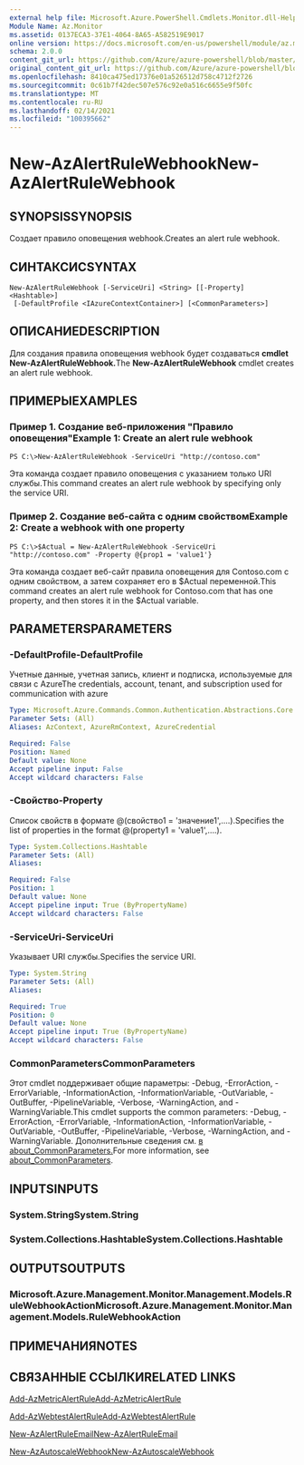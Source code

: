 ```yaml
---
external help file: Microsoft.Azure.PowerShell.Cmdlets.Monitor.dll-Help.xml
Module Name: Az.Monitor
ms.assetid: 0137ECA3-37E1-4064-8A65-A582519E9017
online version: https://docs.microsoft.com/en-us/powershell/module/az.monitor/new-azalertrulewebhook
schema: 2.0.0
content_git_url: https://github.com/Azure/azure-powershell/blob/master/src/Monitor/Monitor/help/New-AzAlertRuleWebhook.md
original_content_git_url: https://github.com/Azure/azure-powershell/blob/master/src/Monitor/Monitor/help/New-AzAlertRuleWebhook.md
ms.openlocfilehash: 8410ca475ed17376e01a526512d758c4712f2726
ms.sourcegitcommit: 0c61b7f42dec507e576c92e0a516c6655e9f50fc
ms.translationtype: MT
ms.contentlocale: ru-RU
ms.lasthandoff: 02/14/2021
ms.locfileid: "100395662"
---
```

# <span data-ttu-id="fdf1f-101">New-AzAlertRuleWebhook</span><span class="sxs-lookup"><span data-stu-id="fdf1f-101">New-AzAlertRuleWebhook</span></span>

## <span data-ttu-id="fdf1f-102">SYNOPSIS</span><span class="sxs-lookup"><span data-stu-id="fdf1f-102">SYNOPSIS</span></span>
<span data-ttu-id="fdf1f-103">Создает правило оповещения webhook.</span><span class="sxs-lookup"><span data-stu-id="fdf1f-103">Creates an alert rule webhook.</span></span>

## <span data-ttu-id="fdf1f-104">СИНТАКСИС</span><span class="sxs-lookup"><span data-stu-id="fdf1f-104">SYNTAX</span></span>

```
New-AzAlertRuleWebhook [-ServiceUri] <String> [[-Property] <Hashtable>]
 [-DefaultProfile <IAzureContextContainer>] [<CommonParameters>]
```

## <span data-ttu-id="fdf1f-105">ОПИСАНИЕ</span><span class="sxs-lookup"><span data-stu-id="fdf1f-105">DESCRIPTION</span></span>
<span data-ttu-id="fdf1f-106">Для создания правила оповещения webhook будет создаваться **cmdlet New-AzAlertRuleWebhook.**</span><span class="sxs-lookup"><span data-stu-id="fdf1f-106">The **New-AzAlertRuleWebhook** cmdlet creates an alert rule webhook.</span></span>

## <span data-ttu-id="fdf1f-107">ПРИМЕРЫ</span><span class="sxs-lookup"><span data-stu-id="fdf1f-107">EXAMPLES</span></span>

### <span data-ttu-id="fdf1f-108">Пример 1. Создание веб-приложения "Правило оповещения"</span><span class="sxs-lookup"><span data-stu-id="fdf1f-108">Example 1: Create an alert rule webhook</span></span>
```
PS C:\>New-AzAlertRuleWebhook -ServiceUri "http://contoso.com"
```

<span data-ttu-id="fdf1f-109">Эта команда создает правило оповещения с указанием только URI службы.</span><span class="sxs-lookup"><span data-stu-id="fdf1f-109">This command creates an alert rule webhook by specifying only the service URI.</span></span>

### <span data-ttu-id="fdf1f-110">Пример 2. Создание веб-сайта с одним свойством</span><span class="sxs-lookup"><span data-stu-id="fdf1f-110">Example 2: Create a webhook with one property</span></span>
```
PS C:\>$Actual = New-AzAlertRuleWebhook -ServiceUri "http://contoso.com" -Property @{prop1 = 'value1'}
```

<span data-ttu-id="fdf1f-111">Эта команда создает веб-сайт правила оповещения для Contoso.com с одним свойством, а затем сохраняет его в $Actual переменной.</span><span class="sxs-lookup"><span data-stu-id="fdf1f-111">This command creates an alert rule webhook for Contoso.com that has one property, and then stores it in the $Actual variable.</span></span>

## <span data-ttu-id="fdf1f-112">PARAMETERS</span><span class="sxs-lookup"><span data-stu-id="fdf1f-112">PARAMETERS</span></span>

### <span data-ttu-id="fdf1f-113">-DefaultProfile</span><span class="sxs-lookup"><span data-stu-id="fdf1f-113">-DefaultProfile</span></span>
<span data-ttu-id="fdf1f-114">Учетные данные, учетная запись, клиент и подписка, используемые для связи с Azure</span><span class="sxs-lookup"><span data-stu-id="fdf1f-114">The credentials, account, tenant, and subscription used for communication with azure</span></span>

```yaml
Type: Microsoft.Azure.Commands.Common.Authentication.Abstractions.Core.IAzureContextContainer
Parameter Sets: (All)
Aliases: AzContext, AzureRmContext, AzureCredential

Required: False
Position: Named
Default value: None
Accept pipeline input: False
Accept wildcard characters: False
```

### <span data-ttu-id="fdf1f-115">-Свойство</span><span class="sxs-lookup"><span data-stu-id="fdf1f-115">-Property</span></span>
<span data-ttu-id="fdf1f-116">Список свойств в формате @(свойство1 = 'значение1',....).</span><span class="sxs-lookup"><span data-stu-id="fdf1f-116">Specifies the list of properties in the format @(property1 = 'value1',....).</span></span>

```yaml
Type: System.Collections.Hashtable
Parameter Sets: (All)
Aliases:

Required: False
Position: 1
Default value: None
Accept pipeline input: True (ByPropertyName)
Accept wildcard characters: False
```

### <span data-ttu-id="fdf1f-117">-ServiceUri</span><span class="sxs-lookup"><span data-stu-id="fdf1f-117">-ServiceUri</span></span>
<span data-ttu-id="fdf1f-118">Указывает URI службы.</span><span class="sxs-lookup"><span data-stu-id="fdf1f-118">Specifies the service URI.</span></span>

```yaml
Type: System.String
Parameter Sets: (All)
Aliases:

Required: True
Position: 0
Default value: None
Accept pipeline input: True (ByPropertyName)
Accept wildcard characters: False
```

### <span data-ttu-id="fdf1f-119">CommonParameters</span><span class="sxs-lookup"><span data-stu-id="fdf1f-119">CommonParameters</span></span>
<span data-ttu-id="fdf1f-120">Этот cmdlet поддерживает общие параметры: -Debug, -ErrorAction, -ErrorVariable, -InformationAction, -InformationVariable, -OutVariable, -OutBuffer, -PipelineVariable, -Verbose, -WarningAction, and -WarningVariable.</span><span class="sxs-lookup"><span data-stu-id="fdf1f-120">This cmdlet supports the common parameters: -Debug, -ErrorAction, -ErrorVariable, -InformationAction, -InformationVariable, -OutVariable, -OutBuffer, -PipelineVariable, -Verbose, -WarningAction, and -WarningVariable.</span></span> <span data-ttu-id="fdf1f-121">Дополнительные сведения см. [в about_CommonParameters.](http://go.microsoft.com/fwlink/?LinkID=113216)</span><span class="sxs-lookup"><span data-stu-id="fdf1f-121">For more information, see [about_CommonParameters](http://go.microsoft.com/fwlink/?LinkID=113216).</span></span>

## <span data-ttu-id="fdf1f-122">INPUTS</span><span class="sxs-lookup"><span data-stu-id="fdf1f-122">INPUTS</span></span>

### <span data-ttu-id="fdf1f-123">System.String</span><span class="sxs-lookup"><span data-stu-id="fdf1f-123">System.String</span></span>

### <span data-ttu-id="fdf1f-124">System.Collections.Hashtable</span><span class="sxs-lookup"><span data-stu-id="fdf1f-124">System.Collections.Hashtable</span></span>

## <span data-ttu-id="fdf1f-125">OUTPUTS</span><span class="sxs-lookup"><span data-stu-id="fdf1f-125">OUTPUTS</span></span>

### <span data-ttu-id="fdf1f-126">Microsoft.Azure.Management.Monitor.Management.Models.RuleWebhookAction</span><span class="sxs-lookup"><span data-stu-id="fdf1f-126">Microsoft.Azure.Management.Monitor.Management.Models.RuleWebhookAction</span></span>

## <span data-ttu-id="fdf1f-127">ПРИМЕЧАНИЯ</span><span class="sxs-lookup"><span data-stu-id="fdf1f-127">NOTES</span></span>

## <span data-ttu-id="fdf1f-128">СВЯЗАННЫЕ ССЫЛКИ</span><span class="sxs-lookup"><span data-stu-id="fdf1f-128">RELATED LINKS</span></span>


[<span data-ttu-id="fdf1f-129">Add-AzMetricAlertRule</span><span class="sxs-lookup"><span data-stu-id="fdf1f-129">Add-AzMetricAlertRule</span></span>](./Add-AzMetricAlertRule.md)

[<span data-ttu-id="fdf1f-130">Add-AzWebtestAlertRule</span><span class="sxs-lookup"><span data-stu-id="fdf1f-130">Add-AzWebtestAlertRule</span></span>](./Add-AzWebtestAlertRule.md)

[<span data-ttu-id="fdf1f-131">New-AzAlertRuleEmail</span><span class="sxs-lookup"><span data-stu-id="fdf1f-131">New-AzAlertRuleEmail</span></span>](./New-AzAlertRuleEmail.md)

[<span data-ttu-id="fdf1f-132">New-AzAutoscaleWebhook</span><span class="sxs-lookup"><span data-stu-id="fdf1f-132">New-AzAutoscaleWebhook</span></span>](./New-AzAutoscaleWebhook.md)


